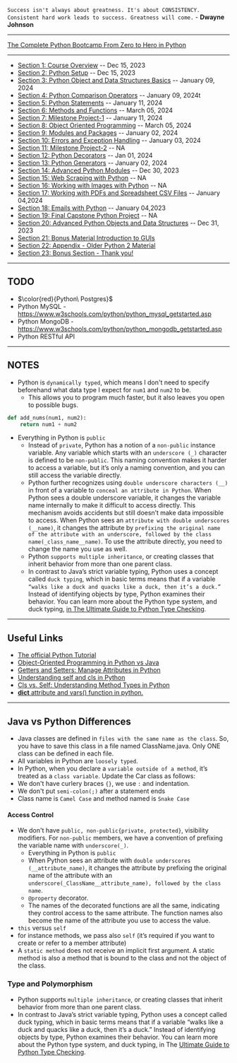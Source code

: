 `Success isn't always about greatness. It's about CONSISTENCY. Consistent hard work leads to success. Greatness will come.` - **Dwayne Johnson**

*** 

[The Complete Python Bootcamp From Zero to Hero in Python](https://www.udemy.com/course/complete-python-bootcamp/)

***

* [Section 1: Course Overview](https://github.com/muarshad01/Python_Bootcamp/blob/main/section_01_course_overview.md) -- Dec 15, 2023
* [Section 2: Python Setup](https://github.com/muarshad01/Python_Bootcamp/blob/main/section_02_python_setup.md) -- Dec 15, 2023
* [Section 3: Python Object and Data Structures Basics](https://github.com/muarshad01/Python_Bootcamp/blob/main/section_03_python_object_and_data_structurs_basics.md) -- January 09, 2024
* [Section 4: Python Comparison Operators](https://github.com/muarshad01/Python_Bootcamp/blob/main/section_04_python_comparison_operatos.md) -- January 09, 2024t
* [Section 5: Python Statements](https://github.com/muarshad01/Python_Bootcamp/blob/main/section_05_python_statements.md) -- January 11, 2024
* [Section 6: Methods and Functions](https://github.com/muarshad01/Python_Bootcamp/blob/main/section_06_methods_and_functions.md) -- March 05, 2024
* [Section 7: Milestone Project-1](https://github.com/muarshad01/Python_Bootcamp/blob/main/section_07_milestone_project-1.md) -- January 11, 2024
* [Section 8: Object Oriented Programming](https://github.com/muarshad01/Python_Bootcamp/blob/main/section_08_object_oriented_programming.md) -- March 05, 2024
* [Section 9: Modules and Packages](https://github.com/muarshad01/Python_Bootcamp/blob/main/section_09_modules_and_packages.md) -- January 02, 2024
* [Section 10: Errors and Exception Handling](https://github.com/muarshad01/Python_Bootcamp/blob/main/section_10_erros_and_exceptions_handling.md) -- January 03, 2024
* [Section 11: Milestone Project-2](https://github.com/muarshad01/Python_Bootcamp/blob/main/section_11_milestone_project-2.md) -- NA
* [Section 12: Python Decorators](https://github.com/muarshad01/Python_Bootcamp/blob/main/section_12_python_decorators.md) -- Jan 01, 2024
* [Section 13: Python Generators](https://github.com/muarshad01/Python_Bootcamp/blob/main/section_13_pyton_generators.md) -- January 02, 2024
* [Section 14: Advanced Python Modules](https://github.com/muarshad01/Python_Bootcamp/blob/main/section_14_advanced_pyton_modules.md) -- Dec 30, 2023
* [Section 15: Web Scraping with Python](https://github.com/muarshad01/Python_Bootcamp/blob/main/section_15_web_scraping_with_python.md) -- NA
* [Section 16: Working with Images with Python](https://github.com/muarshad01/Python_Bootcamp/blob/main/section_16_working_with_images_with_python.md) -- NA
* [Section 17: Working with PDFs and Spreadsheet CSV Files](https://github.com/muarshad01/Python_Bootcamp/blob/main/section_17_working_with_pdfs_and_spreadsheet_csv_files.md) -- January 04,2024
* [Section 18: Emails with Python](https://github.com/muarshad01/Python_Bootcamp/blob/main/section_18_emails_with_python.md) -- January 04,2023
* [Section 19: Final Capstone Python Project](https://github.com/muarshad01/Python_Bootcamp/blob/main/section_19_final_capstone_python_project.md) -- NA
* [Section 20: Advanced Python Objects and Data Structures](https://github.com/muarshad01/Python_Bootcamp/blob/main/section_20_advanced_python_objects_and_data_structures.md) -- Dec 31, 2023
* [Section 21: Bonus Material Introduction to GUIs](https://github.com/muarshad01/Python_Bootcamp/blob/main/section_21_bonus_material_introduction_to_GUIs.md)
* [Section 22: Appendix - Older Python 2 Material](https://github.com/muarshad01/Python_Bootcamp/blob/main/section_22_appendix_old_python2_material.md)
* [Section 23: Bonus Section - Thank you!](https://github.com/muarshad01/Python_Bootcamp/blob/main/section_23_thank_you.md)

***

## TODO

* $\color{red}{Python\ Postgres}$
* Python MySQL - https://www.w3schools.com/python/python_mysql_getstarted.asp
* Python MongoDB - https://www.w3schools.com/python/python_mongodb_getstarted.asp
* Python RESTful API

***

## NOTES

* Python is `dynamically typed`, which means I don't need to specify beforehand what data type I expect for `num1` and `num2` to be.
    * This allows you to program much faster, but it also leaves you open to possible bugs.
```python
def add_nums(num1, num2):
    return num1 + num2
```
* Everything in Python is `public`
   * Instead of `private`, Python has a notion of a `non-public` instance variable. Any variable which starts with an `underscore (_)` character is defined to be `non-public`. This naming convention makes it harder to access a variable, but it’s only a naming convention, and you can still access the variable directly.
   * Python further recognizes using `double underscore characters (__)` in front of a variable to `conceal an attribute in Python`. When Python sees a double underscore variable, it changes the variable name internally to make it difficult to access directly. This mechanism avoids accidents but still doesn’t make data impossible to access. When Python sees an `attribute with double underscores (__name)`, it changes the attribute by `prefixing the original name of the attribute with an underscore, followed by the class name(_class_name__name)`. To use the attribute directly, you need to change the name you use as well.
   * Python `supports multiple inheritance`, or creating classes that inherit behavior from more than one parent class.
   * In contrast to Java’s strict variable typing, Python uses a concept called `duck typing`, which in basic terms means that if a variable `“walks like a duck and quacks like a duck, then it’s a duck.”` Instead of identifying objects by type, Python examines their behavior. You can learn more about the Python type system, and duck typing, [in The Ultimate Guide to Python Type Checking](https://realpython.com/python-type-checking/).

***

## Useful Links

* [The official Python Tutorial](https://docs.python.org/3/tutorial/)
* [Object-Oriented Programming in Python vs Java](https://realpython.com/oop-in-python-vs-java/)
* [Getters and Setters: Manage Attributes in Python](https://realpython.com/python-getter-setter/)
* [Understanding self and cls in Python](https://grzegorz-makowski.medium.com/understanding-self-and-cls-in-python-b674f5e5951d)
* [Cls vs. Self: Understanding Method Types in Python](https://builtin.com/software-engineering-perspectives/python-cls)
* [__dict__ attribute and vars() function in python.](https://medium.com/analytics-vidhya/dict-attribute-and-vars-function-in-python-42d82dbaba73)

***

## Java vs Python Differences
* Java classes are defined in `files with the same name as the class`. So, you have to save this class in a file named ClassName.java. Only ONE class can be defined in each file.
* All variables in Python are `loosely typed`.
* In Python, when you declare a `variable outside of a method`, it’s treated as a `class variable`. Update the Car class as follows:
* We don't have curlery braces `{}`, we use `:` and indentation.
* We don't put `semi-colon(;)` after a statement ends
* Class name is `Camel Case` and method named is `Snake Case`
#### Access Control 
* We don't have `public, non-public{private, protected}`, visibility modifiers. For `non-public` members, we have a convention of prefixing the variable name with `underscore(_)`.
   * Everything in Python is `public`
   * When Python sees an attribute with `double underscores (__attribute_name)`, it changes the attribute by prefixing the original name of the attribute with an `underscore(_ClassName__attribute_name), followed by the class name`. 
   * `@property` decorator.
   * The names of the decorated functions are all the same, indicating they control access to the same attribute. The function names also become the name of the attribute you use to access the value.
* `this` versus `self`
* for instance methods, we pass also `self` (it’s required if you want to create or refer to a member attribute)
* A `static method` does not receive an implicit first argument. A static method is also a method that is bound to the class and not the object of the class.
### Type and Polymorphism
* Python supports `multiple inheritance`, or creating classes that inherit behavior from more than one parent class.
* In contrast to Java’s strict variable typing, Python uses a concept called duck typing, which in basic terms means that if a variable “walks like a duck and quacks like a duck, then it’s a duck.” Instead of identifying objects by type, Python examines their behavior. You can learn more about the Python type system, and duck typing, in The [Ultimate Guide to Python Type Checking](https://realpython.com/python-type-checking/).

